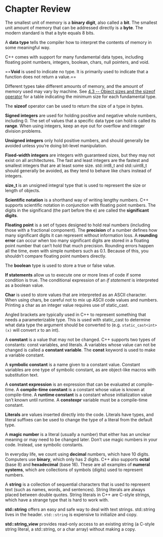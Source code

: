 # Chapter Review

The smallest unit of memory is a **binary digit**, also called a **bit**. The smallest unit amount of memory that can be addressed directly is a **byte**. The modern standard is that a byte equals 8 bits.

A **data type** tells the compiler how to interpret the contents of memory in some meaningful way.

C++ comes with support for many fundamental data types, including floating point numbers, integers, boolean, chars, null pointers, and void.

==**Void** is used to indicate no type. It is primarily used to indicate that a function does not return a value.==

Different types take different amounts of memory, and the amount of memory used may vary by machine. See [4.3 -- Object sizes and the sizeof operator](https://www.learncpp.com/cpp-tutorial/object-sizes-and-the-sizeof-operator/) for a table indicating the minimum size for each fundamental type.



The **sizeof** operator can be used to return the size of a type in bytes.

**Signed integers** are used for holding positive and negative whole numbers, including 0. The set of values that a specific data type can hold is called its **range**. When using integers, keep an eye out for overflow and integer division problems.

**Unsigned integers** only hold positive numbers, and should generally be avoided unless you’re doing bit-level manipulation.

**Fixed-width integers** are integers with guaranteed sizes, but they may not exist on all architectures. The fast and least integers are the fastest and smallest integers that are at least some size. std::int8_t and std::uint8_t should generally be avoided, as they tend to behave like chars instead of integers.

**size_t** is an unsigned integral type that is used to represent the size or length of objects.

**Scientific notation** is a shorthand way of writing lengthy numbers. C++ supports scientific notation in conjunction with floating point numbers. The digits in the significand (the part before the e) are called the **significant digits**.

**Floating point** is a set of types designed to hold real numbers (including those with a fractional component). The **precision** of a number defines how many significant digits it can represent without information loss. A **rounding error** can occur when too many significant digits are stored in a floating point number that can’t hold that much precision. Rounding errors happen all the time, even with simple numbers such as 0.1. Because of this, you shouldn’t compare floating point numbers directly.

The **boolean** type is used to store a true or false value.

**If statements** allow us to execute one or more lines of code if some condition is true. The conditional expression of an *if statement* is interpreted as a boolean value.

**Char** is used to store values that are interpreted as an ASCII character. When using chars, be careful not to mix up ASCII code values and numbers. Printing a char as an integer value requires use of static_cast.



Angled brackets are typically used in C++ to represent something that needs a parameterizable type. This is used with static_cast to determine what data type the argument should be converted to (e.g. `static_cast<int>(x)` will convert *x* to an int).

A **constant** is a value that may not be changed. C++ supports two types of constants: const variables, and literals. A variables whose value can not be changed is called a **constant variable**. The **const** keyword is used to make a variable constant.

A **symbolic constant** is a name given to a constant value. Constant variables are one type of symbolic constant, as are object-like macros with substitution text.

A **constant expression** is an expression that can be evaluated at compile-time. A **compile-time constant** is a constant whose value is known at compile-time. A **runtime constant** is a constant whose initialization value isn’t known until runtime. A **constexpr** variable must be a compile-time constant.

**Literals** are values inserted directly into the code. Literals have types, and literal suffixes can be used to change the type of a literal from the default type.

A **magic number** is a literal (usually a number) that either has an unclear meaning or may need to be changed later. Don’t use magic numbers in your code. Instead, use symbolic constants.

In everyday life, we count using **decimal** numbers, which have 10 digits. Computers use **binary**, which only has 2 digits. C++ also supports **octal** (base 8) and **hexadecimal** (base 16). These are all examples of **numeral systems**, which are collections of symbols (digits) used to represent numbers.

A **string** is a collection of sequential characters that is used to represent text (such as names, words, and sentences). String literals are always placed between double quotes. String literals in C++ are C-style strings, which have a strange type that is hard to work with.

**std::string** offers an easy and safe way to deal with text strings. std::string lives in the <string> header. `std::string` is expensive to initialize and copy.

**std::string_view** provides read-only access to an existing string (a C-style string literal, a std::string, or a char array) without making a copy.